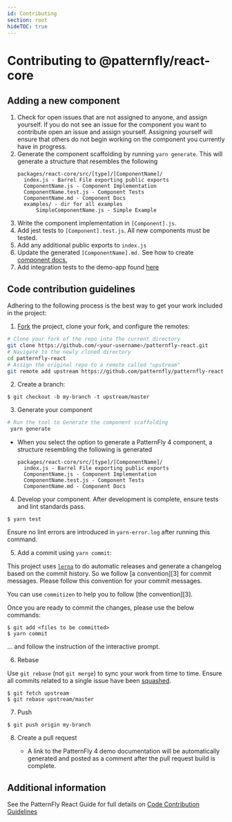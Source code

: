 ```yaml
---
id: Contributing
section: root
hideTOC: true
---
```


# Contributing to @patternfly/react-core

## Adding a new component

1. Check for open issues that are not assigned to anyone, and assign yourself. If you do not see an issue for the component you want to contribute open an issue and assign yourself. Assigning yourself will ensure that others do not begin working on the component you currently have in progress.
2. Generate the component scaffolding by running `yarn generate`. This will generate a structure that resembles the following
   ```text
   packages/react-core/src/[type]/[ComponentName]/
     index.js - Barrel File exporting public exports
     ComponentName.js - Component Implementation
     ComponentName.test.js - Component Tests
     ComponentName.md - Component Docs
     examples/ - dir for all examples
         SimpleComponentName.js - Simple Example
   ```
3. Write the component implementation in `[Component].js`.
4. Add jest tests to `[Component].test.js`. All new components must be tested.
5. Add any additional public exports to `index.js`
6. Update the generated `[ComponentName].md.` See how to create [component docs.](../react-core/README.md)
7. Add integration tests to the demo-app found [here](../react-integration)

## Code contribution guidelines

Adhering to the following process is the best way to get your work included in the project:

1.  [Fork](https://help.github.com/fork-a-repo/) the project, clone your fork, and configure the remotes:

```bash
# Clone your fork of the repo into the current directory
git clone https://github.com/<your-username>/patternfly-react.git
# Navigate to the newly cloned directory
cd patternfly-react
# Assign the original repo to a remote called "upstream"
git remote add upstream https://github.com/patternfly/patternfly-react.git
```

2.  Create a branch:

```text
$ git checkout -b my-branch -t upstream/master
```

3. Generate your component

```bash
# Run the tool to Generate the component scaffolding
 yarn generate
```

- When you select the option to generate a PatternFly 4 component, a structure resembling the following is generated
  ```text
  packages/react-core/src/[type]/[ComponentName]/
    index.js - Barrel File exporting public exports
    ComponentName.js - Component Implementation
    ComponentName.test.js - Component Tests
    ComponentName.md - Component Docs
  ```

4.  Develop your component. After development is complete, ensure tests and lint standards pass.

```text
$ yarn test
```

Ensure no lint errors are introduced in `yarn-error.log` after running this command.

5.  Add a commit using `yarn commit`:

This project uses [`lerna`](https://lernajs.io/) to do automatic releases and generate a changelog based on the commit history. So we follow [a convention][3] for commit messages. Please follow this convention for your commit messages.

You can use `commitizen` to help you to follow [the convention][3].

Once you are ready to commit the changes, please use the below commands:

```text
$ git add <files to be committed>
$ yarn commit
```

... and follow the instruction of the interactive prompt.

6.  Rebase

Use `git rebase` (not `git merge`) to sync your work from time to time. Ensure all commits related to a single issue have been [squashed](https://github.com/ginatrapani/todo.txt-android/wiki/Squash-All-Commits-Related-to-a-Single-Issue-into-a-Single-Commit).

```text
$ git fetch upstream
$ git rebase upstream/master
```

7.  Push

```text
$ git push origin my-branch
```

8.  Create a pull request

    - A link to the PatternFly 4 demo documentation will be automatically generated and posted as a comment after the pull request build is complete.

## Additional information

See the PatternFly React Guide for full details on [Code Contribution Guidelines](https://github.com/patternfly/patternfly-react/blob/master/CONTRIBUTING.md#code-contribution-guidelines)

